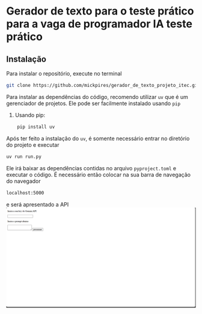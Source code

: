# Gerador de texto para o teste prático para a vaga de programador IA teste prático

## Instalação

Para instalar o repositório, execute no terminal

   ```bash
   git clone https://github.com/mickpires/gerador_de_texto_projeto_itec.git
   ```

Para instalar as dependências do código, recomendo utilizar `uv` que é um gerenciador de projetos. Ele pode ser facilmente instalado usando `pip`

1) Usando pip:
```bash
    pip install uv
```

Após ter feito a instalação do `uv`, é somente necessário entrar no diretório do projeto e executar

```bash
uv run run.py
```

Ele irá baixar as dependências contidas no arquivo `pyproject.toml` e executar o código. É necessário então colocar na sua barra de navegação do navegador

```bash
localhost:5000
```

e será apresentado a API
![alt text](imagens_readme/image.png)